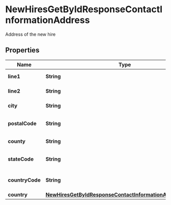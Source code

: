 

# NewHiresGetByIdResponseContactInformationAddress

Address of the new hire

## Properties

| Name | Type | Description | Notes |
|------------ | ------------- | ------------- | -------------|
|**line1** | **String** | Line 1 of the address |  [optional] |
|**line2** | **String** | Line 2 of the address |  [optional] |
|**city** | **String** | City of the address |  [optional] |
|**postalCode** | **String** | Zip/postal code of the address |  [optional] |
|**county** | **String** | County of the address |  [optional] |
|**stateCode** | **String** | State code of the address |  [optional] |
|**countryCode** | **String** | Country code of the address |  [optional] |
|**country** | [**NewHiresGetByIdResponseContactInformationAddressCountry**](NewHiresGetByIdResponseContactInformationAddressCountry.md) |  |  [optional] |



